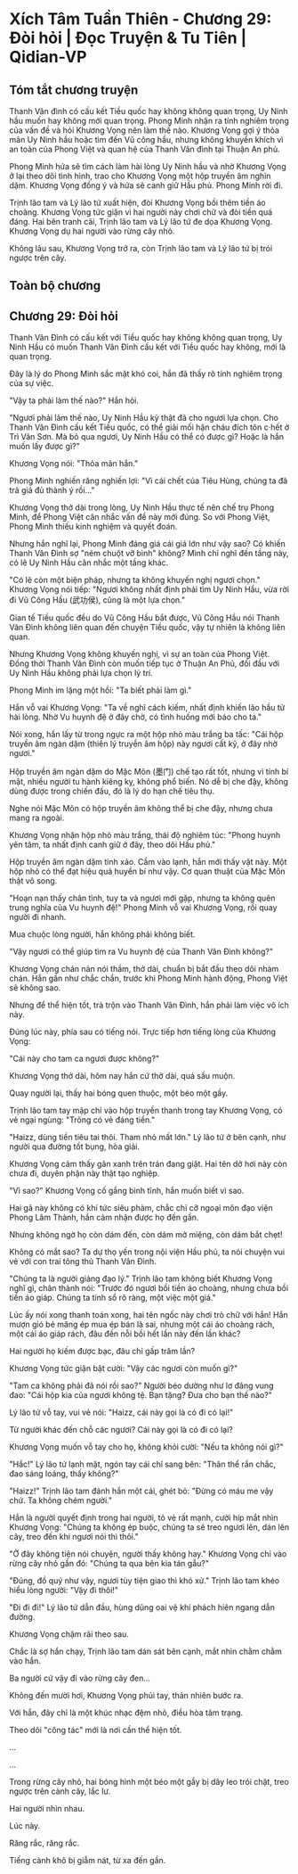 # Xích Tâm Tuần Thiên - Chương 29: Đòi hỏi | Đọc Truyện & Tu Tiên | Qidian-VP



## Tóm tắt chương truyện

Thanh Vân đình có cấu kết Tiều quốc hay không không quan trọng, Uy Ninh hầu muốn hay không mới quan trọng. Phong Minh nhận ra tính nghiêm trọng của vấn đề và hỏi Khương Vọng nên làm thế nào. Khương Vọng gợi ý thỏa mãn Uy Ninh hầu hoặc tìm đến Vũ công hầu, nhưng không khuyến khích vì an toàn của Phong Việt và quan hệ của Thanh Vân đình tại Thuận An phủ.

Phong Minh hứa sẽ tìm cách làm hài lòng Uy Ninh hầu và nhờ Khương Vọng ở lại theo dõi tình hình, trao cho Khương Vọng một hộp truyền âm nghìn dặm. Khương Vọng đồng ý và hứa sẽ canh giữ Hầu phủ. Phong Minh rời đi.

Trịnh lão tam và Lý lão tứ xuất hiện, đòi Khương Vọng bồi thêm tiền áo choàng. Khương Vọng tức giận vì hai người này chơi chữ và đòi tiền quá đáng. Hai bên tranh cãi, Trịnh lão tam và Lý lão tứ đe dọa Khương Vọng. Khương Vọng dụ hai người vào rừng cây nhỏ.

Không lâu sau, Khương Vọng trở ra, còn Trịnh lão tam và Lý lão tứ bị trói ngược trên cây.


## Toàn bộ chương

## Chương 29: Đòi hỏi

Thanh Vân Đình có cấu kết với Tiều quốc hay không không quan trọng, Uy Ninh Hầu có muốn Thanh Vân Đình cấu kết với Tiều quốc hay không, mới là quan trọng.

Đây là lý do Phong Minh sắc mặt khó coi, hắn đã thấy rõ tính nghiêm trọng của sự việc.

"Vậy ta phải làm thế nào?" Hắn hỏi.

"Ngươi phải làm thế nào, Uy Ninh Hầu kỳ thật đã cho ngươi lựa chọn. Cho Thanh Vân Đình cấu kết Tiều quốc, có thể giải mối hận cháu đích tôn c·hết ở Trì Vân Sơn. Mà bỏ qua ngươi, Uy Ninh Hầu có thể có được gì? Hoặc là hắn muốn lấy được gì?"

Khương Vọng nói: "Thỏa mãn hắn."

Phong Minh nghiến răng nghiến lợi: "Vì cái chết của Tiêu Hùng, chúng ta đã trả giá đủ thành ý rồi..."

Khương Vọng thở dài trong lòng, Uy Ninh Hầu thực tế nên chế trụ Phong Minh, để Phong Việt cân nhắc vấn đề này mới đúng. So với Phong Việt, Phong Minh thiếu kinh nghiệm và quyết đoán.

Nhưng hắn nghĩ lại, Phong Minh đáng giá cái giá lớn như vậy sao? Có khiến Thanh Vân Đình sợ "ném chuột vỡ bình" không? Mình chỉ nghĩ đến tầng này, có lẽ Uy Ninh Hầu cân nhắc một tầng khác.

"Có lẽ còn một biện pháp, nhưng ta không khuyến nghị ngươi chọn." Khương Vọng nói tiếp: "Ngươi không nhất định phải tìm Uy Ninh Hầu, vừa rời đi Vũ Công Hầu (武功侯), cũng là một lựa chọn."

Gian tế Tiều quốc đều do Vũ Công Hầu bắt được, Vũ Công Hầu nói Thanh Vân Đình không liên quan đến chuyện Tiều quốc, vậy tự nhiên là không liên quan.

Nhưng Khương Vọng không khuyến nghị, vì sự an toàn của Phong Việt. Đồng thời Thanh Vân Đình còn muốn tiếp tục ở Thuận An Phủ, đối đầu với Uy Ninh Hầu không phải lựa chọn lý trí.

Phong Minh im lặng một hồi: "Ta biết phải làm gì."

Hắn vỗ vai Khương Vọng: "Ta về nghĩ cách kiếm, nhất định khiến lão hầu tử hài lòng. Nhờ Vu huynh đệ ở đây chờ, có tình huống mới báo cho ta."

Nói xong, hắn lấy từ trong ngực ra một hộp nhỏ màu trắng ba tấc: "Cái hộp truyền âm ngàn dặm (thiên lý truyền âm hộp) này ngươi cất kỹ, ở đây nhờ ngươi."

Hộp truyền âm ngàn dặm do Mặc Môn (墨门) chế tạo rất tốt, nhưng vì tính bí mật, nhiều người tu hành kiêng kỵ, không phổ biến. Nó dễ bị che đậy, không dùng được trong chiến đấu, đó là lý do hạn chế tiêu thụ.

Nghe nói Mặc Môn có hộp truyền âm không thể bị che đậy, nhưng chưa mang ra ngoài.

Khương Vọng nhận hộp nhỏ màu trắng, thái độ nghiêm túc: "Phong huynh yên tâm, ta nhất định canh giữ ở đây, theo dõi Hầu phủ."

Hộp truyền âm ngàn dặm tinh xảo. Cầm vào lạnh, hắn mới thấy vật này. Một hộp nhỏ có thể đạt hiệu quả huyền bí như vậy. Cơ quan thuật của Mặc Môn thật vô song.

"Hoạn nạn thấy chân tình, tuy ta và ngươi mới gặp, nhưng ta không quên trung nghĩa của Vu huynh đệ!" Phong Minh vỗ vai Khương Vọng, rồi quay người đi nhanh.

Mua chuộc lòng người, hắn không phải không biết.

"Vậy ngươi có thể giúp tìm ra Vu huynh đệ của Thanh Vân Đình không?"

Khương Vọng chán nản nói thầm, thở dài, chuẩn bị bắt đầu theo dõi nhàm chán. Hắn gần như chắc chắn, trước khi Phong Minh hành động, Phong Việt sẽ không sao.

Nhưng để thể hiện tốt, trà trộn vào Thanh Vân Đình, hắn phải làm việc vô ích này.

Đúng lúc này, phía sau có tiếng nói. Trực tiếp hơn tiếng lòng của Khương Vọng:

"Cái này cho tam ca ngươi được không?"

Khương Vọng thở dài, hôm nay hắn cứ thở dài, quá sầu muộn.

Quay người lại, thấy hai bóng quen thuộc, một béo một gầy.

Trịnh lão tam tay mập chỉ vào hộp truyền thanh trong tay Khương Vọng, có vẻ ngại ngùng: "Trông có vẻ đáng tiền."

"Haizz, dùng tiền tiêu tai thôi. Tham nhỏ mất lớn." Lý lão tứ ở bên cạnh, như người qua đường tốt bụng, hòa giải.

Khương Vọng cảm thấy gân xanh trên trán đang giật. Hai tên dở hơi này còn chưa đi, duyên phận này thật tạo nghiệp.

"Vì sao?" Khương Vọng cố gắng bình tĩnh, hắn muốn biết vì sao.

Hai gã này không có khí tức siêu phàm, chắc chỉ cỡ ngoại môn đạo viện Phong Lâm Thành, hắn cảm nhận được họ đến gần.

Nhưng không ngờ họ còn dám đến, còn dám mở miệng, còn dám bắt chẹt!

Không có mắt sao? Ta dự thọ yến trong nội viện Hầu phủ, ta nói chuyện vui vẻ với con trai tông thủ Thanh Vân Đình.

"Chúng ta là người giảng đạo lý." Trịnh lão tam không biết Khương Vọng nghĩ gì, chân thành nói: "Trước đó ngươi bồi tiền áo choàng, nhưng chưa bồi tiền áo giáp. Chúng ta tính sổ rõ ràng, một việc một giá."

Lúc ấy nói xong thanh toán xong, hai tên ngốc này chơi trò chữ với hắn! Hắn mượn gió bẻ măng ép mua ép bán là sai, nhưng một cái áo choàng rách, một cái áo giáp rách, đâu đến nỗi bồi hết lần này đến lần khác?

Hai người họ kiếm được bạc, đâu chỉ gấp trăm lần?

Khương Vọng tức giận bật cười: "Vậy các ngươi còn muốn gì?"

"Tam ca không phải đã nói rồi sao?" Người béo dường như lơ đãng vung đao: "Cái hộp kia của ngươi không tệ. Bạn tặng? Đưa cho bạn thế nào?"

Lý lão tứ vỗ tay, vui vẻ nói: "Haizz, cái này gọi là có đi có lại!"

Từ người khác đến chỗ các ngươi? Cái này gọi là có đi có lại?

Khương Vọng muốn vỗ tay cho họ, không khỏi cười: "Nếu ta không nói gì?"

"Hắc!" Lý lão tứ lạnh mặt, ngón tay cái chỉ sang bên: "Thân thể rắn chắc, đao sáng loáng, thấy không?"

"Haizz!" Trịnh lão tam đánh hắn một cái, ghét bỏ: "Đừng có máu me vậy chứ. Ta không chém người."

Hắn là người quyết định trong hai người, tỏ vẻ rất mạnh, cười híp mắt nhìn Khương Vọng: "Chúng ta không ép buộc, chúng ta sẽ treo ngươi lên, dán lên cây, treo đến khi ngươi nói thì thôi."

"Ở đây không tiện nói chuyện, người thấy không hay." Khương Vọng chỉ vào rừng cây nhỏ gần đó: "Chúng ta qua bên kia tán gẫu?"

"Đúng, đồ quý như vậy, ngươi tùy tiện giao thì khó xử." Trịnh lão tam khéo hiểu lòng người: "Vậy đi thôi!"

"Đi đi đi!" Lý lão tứ dẫn đầu, hùng dũng oai vệ khí phách hiên ngang dẫn đường.

Khương Vọng chậm rãi theo sau.

Chắc là sợ hắn chạy, Trịnh lão tam dán sát bên cạnh, mắt nhìn chằm chằm vào hắn.

Ba người cứ vậy đi vào rừng cây đen...

Không đến mười hơi, Khương Vọng phủi tay, thản nhiên bước ra.

Với hắn, đây chỉ là một khúc nhạc đệm nhỏ, điều hòa tâm trạng.

Theo dõi "công tác" mới là nơi cần thể hiện tốt.

...

...

Trong rừng cây nhỏ, hai bóng hình một béo một gầy bị dây leo trói chặt, treo ngược trên cành cây, lắc lư.

Hai người nhìn nhau.

Lúc này.

Răng rắc, răng rắc.

Tiếng cành khô bị giẫm nát, từ xa đến gần.